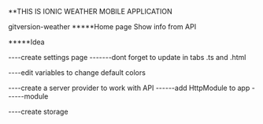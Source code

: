 **THIS IS IONIC WEATHER MOBILE APPLICATION

gitversion-weather
*****Home page
Show info from API

*****Idea

----create settings page
-------dont forget to update in tabs .ts and .html

----edit variables to change default colors

----create a server provider to work with API
------add HttpModule to app 
------module

----create storage
